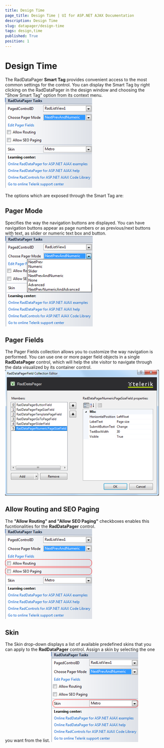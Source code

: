 ```yaml
---
title: Design Time
page_title: Design Time | UI for ASP.NET AJAX Documentation
description: Design Time
slug: datapager/design-time
tags: design,time
published: True
position: 1
---
```


# Design Time



The RadDataPager **Smart Tag** provides convenient access to the most common settings for the control. You can display the Smart Tag by right clicking on the RadDataPager in the design window and choosing the "Show Smart Tag" option from its context menu.
![RadDataPager Smart Tag](images/datapager_designtime1.png)

The options which are exposed through the Smart Tag are:

## Pager Mode

Specifies the way the navigation buttons are displayed. You can have navigation buttons appear as page numbers or as previous/next buttons with text, as slider or numeric text box and button.
![RadDataPager Pager Mode](images/datapager_designtime2.png)

## Pager Fields

The Pager Fields collection allows you to customize the way navigation is performed. You can use one or more pager field objects in a single **RadDataPager** control, which will help the site visitor to navigate through the data visualized by its container control.
![RadDataPager Pager Fields](images/datapager_designtime3.png)

## Allow Routing and SEO Paging

The **"Allow Routing" and "Allow SEO Paging"** checkboxes enables this fucntionalities for the **RadDataPager** control.
![Add RadStyleSheetManager option](images/datapager_designtime4.png)

## Skin

The Skin drop-down displays a list of available predefined skins that you can apply to the **RadDataPager** control. Assign a skin by selecting the one you want from the list.
![RadDataPager Skin](images/datapager_designtime5.png)
